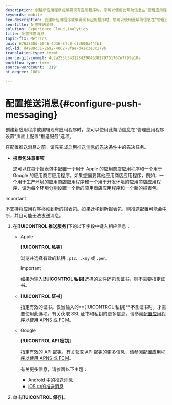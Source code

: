 ```yaml
---
description: 创建新应用程序或编辑现有应用程序时，您可以使用此帮助信息在“管理应用程序设置”页面上配置“推送服务”选项。
keywords: mobile
seo-description: 创建新应用程序或编辑现有应用程序时，您可以使用此帮助信息在“管理应用程序设置”页面上配置“推送服务”选项。
seo-title: 配置推送消息
solution: Experience Cloud,Analytics
title: 配置推送消息
topic-fix: Metrics
uuid: 6763858d-6046-4d36-87c0-cf3600a44fb1
exl-id: d4989c31-2692-4062-8fae-d41c3e3c179b
translation-type: tm+mt
source-git-commit: 4c2a255b343128d2904530279751767e7f99a10a
workflow-type: tm+mt
source-wordcount: '319'
ht-degree: 100%

---
```


# 配置推送消息{#configure-push-messaging}

创建新应用程序或编辑现有应用程序时，您可以使用此帮助信息在“管理应用程序设置”页面上配置“推送服务”选项。

在配置推送消息之前，请先完成[启用推送消息的先决条件](/help/using/c-manage-app-settings/c-mob-confg-app/configure-push-messaging/prerequisites-push-messaging.md)中的先决任务。

* **报表包注意事项**

   您可以在每个报表包中配置一个用于 Apple 的应用商店应用程序和一个用于 Google 的应用商店应用程序。如果您需要其他应用商店应用程序，例如，一个用于生产环境的应用商店应用程序和一个用于开发环境的应用商店应用程序，请为每个环境分别设置一个新的应用商店应用程序和一个新的报表包。

>[!IMPORTANT]
>
>不支持将应用程序移动到新的报表包。如果迁移到新报表包，则推送配置可能会中断，并且可能无法发送消息。

1. 在&#x200B;**[!UICONTROL 推送服务]**&#x200B;下的以下字段中键入相应信息：

   * Apple

      **[!UICONTROL 私钥]**

      浏览并选择有效的私钥 `.p12`、`.key` 或 `.pen`。

      >[!IMPORTANT]
      >如果为输入&#x200B;**[!UICONTROL 私钥]**&#x200B;选择的文件还包含证书，则不需要指定证书。

   * **[!UICONTROL 证书]**

      指定有效的证书。仅当输入的&#x200B;**[!UICONTROL 私钥]****不**&#x200B;含证书时，才需要使用此选项。有关获取 SSL 证书和私钥的更多信息，请参阅[配置应用程序以使用 APNS 或 FCM](/help/using/c-manage-app-settings/c-mob-confg-app/configure-push-messaging/configure-app-apns-gcm.md)。

   * Google

      **[!UICONTROL API 密钥]**

      指定有效的 API 密钥。有关获取 API 密钥的更多信息，请参阅[配置应用程序以使用 APNS 或 FCM](/help/using/c-manage-app-settings/c-mob-confg-app/configure-push-messaging/configure-app-apns-gcm.md)。

      有关更多信息，请参阅以下主题：

      * [Android 中的推送消息](/help/android/messaging-main/push-messaging/push-messaging.md)
      * [iOS 中的推送消息](/help/ios/messaging-main/push-messaging/push-messaging.md)

1. 单击&#x200B;**[!UICONTROL 保存]**。
